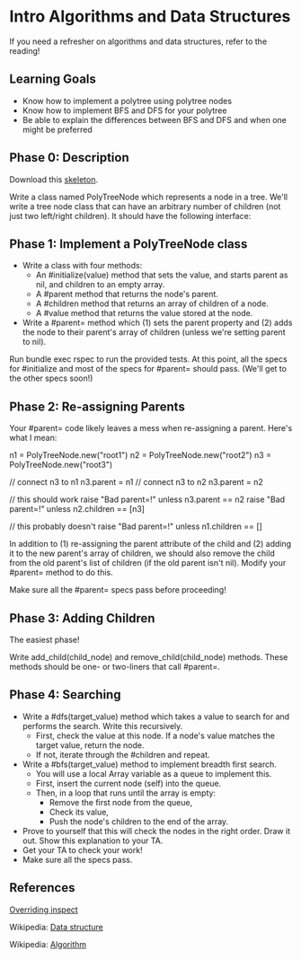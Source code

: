 # Intro Algorithms and Data Structures
If you need a refresher on algorithms and data structures, refer to the reading!

## Learning Goals
- Know how to implement a polytree using polytree nodes
- Know how to implement BFS and DFS for your polytree
- Be able to explain the differences between BFS and DFS and when one might be preferred

## Phase 0: Description
Download this [skeleton](https://assets.aaonline.io/fullstack/ruby/projects/poly_tree_node/skeleton.zip).

Write a class named PolyTreeNode which represents a node in a tree. We'll write a tree node class that can have an arbitrary number of children (not just two left/right children). It should have the following interface:

## Phase 1: Implement a PolyTreeNode class
- Write a class with four methods:
  - An #initialize(value) method that sets the value, and starts parent as nil, and children to an empty array.
  - A #parent method that returns the node's parent.
  - A #children method that returns an array of children of a node.
  - A #value method that returns the value stored at the node.
- Write a #parent= method which (1) sets the parent property and (2) adds the node to their parent's array of children (unless we're setting parent to nil).

Run bundle exec rspec to run the provided tests. At this point, all the specs for #initialize and most of the specs for #parent= should pass. (We'll get to the other specs soon!)

## Phase 2: Re-assigning Parents
Your #parent= code likely leaves a mess when re-assigning a parent. Here's what I mean:

n1 = PolyTreeNode.new("root1")
n2 = PolyTreeNode.new("root2")
n3 = PolyTreeNode.new("root3")

// connect n3 to n1
n3.parent = n1
// connect n3 to n2
n3.parent = n2

// this should work
raise "Bad parent=!" unless n3.parent == n2
raise "Bad parent=!" unless n2.children == [n3]

// this probably doesn't
raise "Bad parent=!" unless n1.children == []

In addition to (1) re-assigning the parent attribute of the child and (2) adding it to the new parent's array of children, we should also remove the child from the old parent's list of children (if the old parent isn't nil). Modify your #parent= method to do this.

Make sure all the #parent= specs pass before proceeding!

## Phase 3: Adding Children
The easiest phase!

Write add_child(child_node) and remove_child(child_node) methods. These methods should be one- or two-liners that call #parent=.

## Phase 4: Searching
- Write a #dfs(target_value) method which takes a value to search for and performs the search. Write this recursively.
  - First, check the value at this node. If a node's value matches the target value, return the node.
  - If not, iterate through the #children and repeat.
- Write a #bfs(target_value) method to implement breadth first search.
  - You will use a local Array variable as a queue to implement this.
  - First, insert the current node (self) into the queue.
  - Then, in a loop that runs until the array is empty:
    - Remove the first node from the queue,
    - Check its value,
    - Push the node's children to the end of the array.
- Prove to yourself that this will check the nodes in the right order. Draw it out. Show this explanation to your TA.
- Get your TA to check your work!
- Make sure all the specs pass.

## References
[Overriding inspect](https://open.appacademy.io/learn/full-stack-online/ruby/inspecting-complex-elements)

Wikipedia: [Data structure](http://en.wikipedia.org/wiki/Data_structure)

Wikipedia: [Algorithm](http://en.wikipedia.org/wiki/Algorithm)
